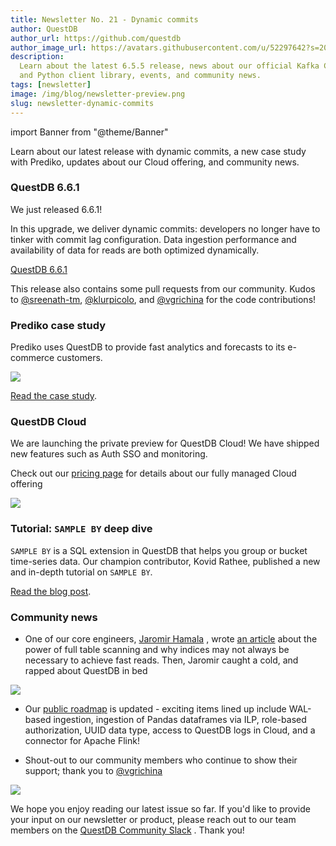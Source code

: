 ```yaml
---
title: Newsletter No. 21 - Dynamic commits
author: QuestDB
author_url: https://github.com/questdb
author_image_url: https://avatars.githubusercontent.com/u/52297642?s=200&v=4
description:
  Learn about the latest 6.5.5 release, news about our official Kafka Connector
  and Python client library, events, and community news.
tags: [newsletter]
image: /img/blog/newsletter-preview.png
slug: newsletter-dynamic-commits
---
```


import Banner from "@theme/Banner"

<Banner
  alt="Image of QuestDB logo"
  src="/img/blog/2022-12-08/banner.png"
  width={600}
  height={100}
/>

Learn about our latest release with dynamic commits, a new case study with
Prediko, updates about our Cloud offering, and community news.

### QuestDB 6.6.1

We just released 6.6.1!

In this upgrade, we deliver dynamic commits: developers no longer have to tinker
with commit lag configuration. Data ingestion performance and availability of
data for reads are both optimized dynamically.

[QuestDB 6.6.1](/blog/2022/11/25/questdb-6.6.1-dynamic-commits/)

This release also contains some pull requests from our community. Kudos to
[@sreenath-tm](https://github.com/sreenath-tm),
[@klurpicolo](https://github.com/klurpicolo), and
[@vgrichina](https://github.com/vgrichina) for the code contributions!

### Prediko case study

Prediko uses QuestDB to provide fast analytics and forecasts to its e-commerce
customers.

![](/img/blog/2022-12-08/prediko-case-study.jpeg)

[Read the case study](/case-study/prediko/).

### QuestDB Cloud

We are launching the private preview for QuestDB Cloud! We have shipped new
features such as Auth SSO and monitoring.

Check out our [pricing page](/pricing/) for details about our fully managed
Cloud offering

![](/img/blog/2022-12-08/cloud.png)

### Tutorial: `SAMPLE BY` deep dive

`SAMPLE BY` is a SQL extension in QuestDB that helps you group or bucket
time-series data. Our champion contributor, Kovid Rathee, published a new and
in-depth tutorial on `SAMPLE BY`.

[Read the blog post](/blog/2022/11/23/sql-extensions-time-series-data-questdb-part-ii/).

### Community news

- One of our core engineers, [Jaromir Hamala](https://twitter.com/jerrinot) ,
  wrote [an article](/blog/2022/11/30/full-table-scan-are-fast/) about the power
  of full table scanning and why indices may not always be necessary to achieve
  fast reads. Then, Jaromir caught a cold, and rapped about QuestDB in bed

![](/img/blog/2022-12-08/jaromir-rap.png)

- Our [public roadmap](https://github.com/orgs/questdb/projects/1/views/5)
  is updated - exciting items lined up include WAL-based ingestion, ingestion of
  Pandas dataframes via ILP, role-based authorization, UUID data type, access to
  QuestDB logs in Cloud, and a connector for Apache Flink!

- Shout-out to our community members who continue to show their support; thank
  you to [@vgrichina](https://twitter.com/vgrichina/status/1592741182022770691)

![](/img/blog/2022-12-08/vgrichina-support.png)

We hope you enjoy reading our latest issue so far. If you'd like to provide your
input on our newsletter or product, please reach out to our team members on the
[QuestDB Community Slack](http://slack.questdb.io/) . Thank you!
